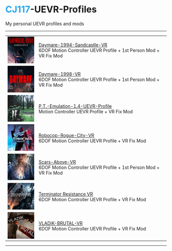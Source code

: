 # <span style="color: #22a6f1">CJ117</span>-UEVR-Profiles
My personal UEVR profiles and mods

<!-- 
----
[Terminator Resistance VR](https://github.com/CYB3R-JUNKI3/Terminator-Resistance-VR)

[VLADiK-BRUTAL-VR](https://github.com/CYB3R-JUNKI3/VLADiK-BRUTAL-VR)

[Scars-Above-VR](https://github.com/CYB3R-JUNKI3/Scars-Above-VR)

[P.T.-Emulation-1.4-UEVR-Profile](https://github.com/CYB3R-JUNKI3/P.T.-Emulation-1.4-UEVR-Profile)

[Daymare-1998-VR](https://github.com/CYB3R-JUNKI3/Daymare-1998-VR)

[Daymare-1994-Sandcastle-VR](https://github.com/CYB3R-JUNKI3/Daymare-1994-Sandcastle-VR)

[Robocop-Rogue-City-VR](https://github.com/CYB3R-JUNKI3/Robocop-Rogue-City-VR)
-->

----

|  |  |
| --- | --- |
| <a href="https://github.com/CYB3R-JUNKI3/Daymare-1994-Sandcastle-VR" target="_blank">![Daymare-1994-Sandcastle-VR.](https://github.com/CYB3R-JUNKI3/CJ117-UEVR-Profiles/raw/main/assets/img/daymare-1994.jpg)</a> | [Daymare-1994-Sandcastle-VR](https://github.com/CYB3R-JUNKI3/Daymare-1994-Sandcastle-VR) <br> 6DOF Motion Controller UEVR Profile + 1st Person Mod + VR Fix Mod |
| <a href="https://github.com/CYB3R-JUNKI3/Daymare-1998-VR" target="_blank">![Daymare-1998-VR.](https://github.com/CYB3R-JUNKI3/CJ117-UEVR-Profiles/raw/main/assets/img/daymare-1998.jpg)</a> | [Daymare-1998-VR](https://github.com/CYB3R-JUNKI3/Daymare-1998-VR) <br> 6DOF Motion Controller UEVR Profile + 1st Person Mod + VR Fix Mod |
| <a href="https://github.com/CYB3R-JUNKI3/P.T.-Emulation-1.4-UEVR-Profile" target="_blank">![P.T.-Emulation-1.4-UEVR-Profile.](https://github.com/CYB3R-JUNKI3/CJ117-UEVR-Profiles/raw/main/assets/img/pt-emulation.jpg)</a> | [P.T.-Emulation-1.4-UEVR-Profile](https://github.com/CYB3R-JUNKI3/P.T.-Emulation-1.4-UEVR-Profile) <br> Motion Controller UEVR Profile + VR Fix Mod |
| <a href="https://github.com/CYB3R-JUNKI3/Robocop-Rogue-City-VR" target="_blank">![Robocop-Rogue-City-VR.](https://github.com/CYB3R-JUNKI3/CJ117-UEVR-Profiles/raw/main/assets/img/robocop-rogue-city.jpg)</a> | [Robocop-Rogue-City-VR](https://github.com/CYB3R-JUNKI3/Robocop-Rogue-City-VR) <br> 6DOF Motion Controller UEVR Profile + VR Fix Mod |
| <a href="https://github.com/CYB3R-JUNKI3/Scars-Above-VR" target="_blank">![Scars-Above-VR.](https://github.com/CYB3R-JUNKI3/CJ117-UEVR-Profiles/raw/main/assets/img/scars-above.jpg)</a> | [Scars-Above-VR](https://github.com/CYB3R-JUNKI3/Scars-Above-VR) <br> 6DOF Motion Controller UEVR Profile + 1st Person Mod + VR Fix Mod |
| <a href="https://github.com/CYB3R-JUNKI3/Terminator-Resistance-VR" target="_blank">![TerminatorVR.](https://github.com/CYB3R-JUNKI3/CJ117-UEVR-Profiles/raw/main/assets/img/terminator-resistance.jpg)</a> | [Terminator Resistance VR](https://github.com/CYB3R-JUNKI3/Terminator-Resistance-VR) <br> 6DOF Motion Controller UEVR Profile + VR Fix Mod |
| <a href="https://github.com/CYB3R-JUNKI3/VLADiK-BRUTAL-VR" target="_blank">![VLADiK-BRUTAL-VR.](https://github.com/CYB3R-JUNKI3/CJ117-UEVR-Profiles/raw/main/assets/img/vladik-brutal.jpg)</a> | [VLADiK-BRUTAL-VR](https://github.com/CYB3R-JUNKI3/VLADiK-BRUTAL-VR) <br> 6DOF Motion Controller UEVR Profile + VR Fix Mod |

----
